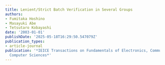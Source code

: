 ```yaml
---
title: Lenient/Strict Batch Verification in Several Groups
authors:
- Fumitaka Hoshino
- Masayuki Abe
- Tetsutaro Kobayashi
date: '2003-01-01'
publishDate: '2025-05-18T16:29:50.547079Z'
publication_types:
- article-journal
publication: '*IEICE Transactions on Fundamentals of Electronics, Communications and
  Computer Sciences*'
---
```

